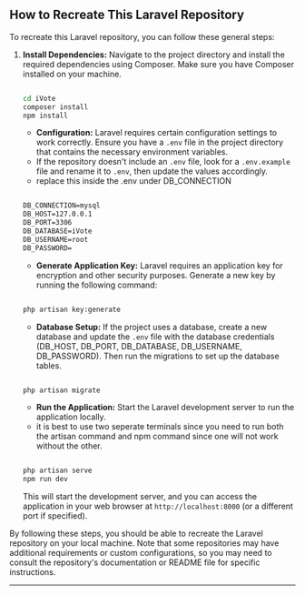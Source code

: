 How to Recreate This Laravel Repository
--------------------------------------------

To recreate this Laravel repository, you can follow these general steps:

 1. **Install Dependencies:** Navigate to the project directory and install the required dependencies using Composer. Make sure you have Composer installed on your machine.

    ```cmd

    cd iVote
    composer install
    npm install

    ```

    -   **Configuration:** Laravel requires certain configuration settings to work correctly. Ensure you have a `.env` file in the project directory that contains the necessary environment variables.
    -   If the repository doesn't include an `.env` file, look for a `.env.example` file and rename it to `.env`, then update the values accordingly.
    -   replace this inside the .env under DB_CONNECTION

    ```cmd

    DB_CONNECTION=mysql
    DB_HOST=127.0.0.1
    DB_PORT=3306
    DB_DATABASE=iVote
    DB_USERNAME=root
    DB_PASSWORD=

    ```

    -   **Generate Application Key:** Laravel requires an application key for encryption and other security purposes. Generate a new key by running the following command:

    ```cmd

    php artisan key:generate

    ```
    -   **Database Setup:** If the project uses a database, create a new database and update the `.env` file with the database credentials (DB_HOST, DB_PORT, DB_DATABASE, DB_USERNAME, DB_PASSWORD). Then run the              migrations to set up the database tables.

    ```cmd

    php artisan migrate

    ```

    -   **Run the Application:** Start the Laravel development server to run the application locally.
    -   it is best to use two seperate terminals since you need to run both the artisan command and npm command since one will not work without the other.

    ```cmd

    php artisan serve
    npm run dev

    ```

    This will start the development server, and you can access the application in your web browser at `http://localhost:8000` (or a different port if specified).

By following these steps, you should be able to recreate the Laravel repository on your local machine. Note that some repositories may have additional requirements or custom configurations, so you may need to consult the repository's documentation or README file for specific instructions.

* * * * *
